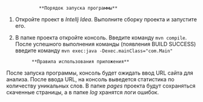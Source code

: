                 **Порядок запуска программы**
1. Откройте проект в _IntelIj Idea_. 
   Выполните сборку проекта и запустите его.
2. В папке проекта откройте консоль. 
   Введите команду `mvn compile`.
   После успешного выполнения команды (появления BUILD SUCCESS)
   введите команду `mvn exec:java -Dexec.mainClass="com.Main"`
   
             **Правила использования приложения**
После запуска программы, консоль будет ожидать ввод URL сайта для анализа.
После ввода URL, на консоль выведется статистика по количеству уникальных слов.
В папке _pages_ проекта будут сохраняться скаченные страницы,
а в папке _log_ хранятся логи ошибок. 
